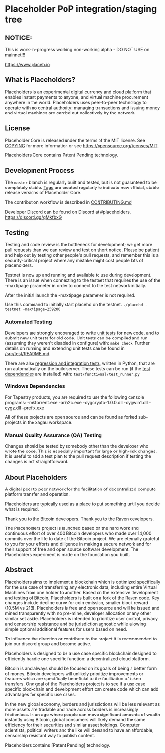 Placeholder PoP integration/staging tree
=====================================

NOTICE:
-------
This is work-in-progress working non-working alpha - DO NOT USE on mainnet!!!

https://www.placeh.io
 
What is Placeholders?
----------------

Placeholders is an experimental digital currency and cloud platform that enables instant payments to anyone, and virtual machine procurement anywhere in the world. Placeholders uses peer-to-peer technology to operate with no central authority: managing transactions and issuing money and virtual machines are carried out collectively by the network. 

License
-------

Placeholder Core is released under the terms of the MIT license. See [COPYING](COPYING) for more
information or see https://opensource.org/licenses/MIT.

Placeholders Core contains Patent Pending technology.

Development Process
-------------------

The `master` branch is regularly built and tested, but is not guaranteed to be
completely stable. [Tags](https://github.com/xagau/Placeholders-X16R/tags) are created
regularly to indicate new official, stable release versions of Placeholder Core.

The contribution workflow is described in [CONTRIBUTING.md](CONTRIBUTING.md).

Developer Discord can be found on Discord at #placeholders.
https://discord.gg/qMkfbxG

Testing
-------
Testing and code review is the bottleneck for development; we get more pull
requests than we can review and test on short notice. Please be patient and help out by testing
other people's pull requests, and remember this is a security-critical project where any mistake might cost people
lots of placeholders.

Testnet is now up and running and available to use during development. There is an issue when connecting to the testnet that requires the use of the -maxtipage parameter in order to connect to the test network initially. 

After the initial launch the -maxtipage parameter is not required.

Use this command to initially start placehd on the testnet. <code>./placehd -testnet -maxtipage=259200</code>

### Automated Testing

Developers are strongly encouraged to write [unit tests](src/test/README.md) for new code, and to
submit new unit tests for old code. Unit tests can be compiled and run
(assuming they weren't disabled in configure) with: `make check`. Further details on running
and extending unit tests can be found in [/src/test/README.md](/src/test/README.md).

There are also [regression and integration tests](/test), written
in Python, that are run automatically on the build server.
These tests can be run (if the [test dependencies](/test) are installed) with: `test/functional/test_runner.py`


### Windows Dependencies

For Tapestry products, you are required to use the following console programs:
-mktorrent.exe
-aria2c.exe
-cygcrypto-1.0.0.dll
-cygwin1.dll
-cygz.dll
-prefix.exe

All of these projects are open source and can be found as forked sub-projects in the xagau workspace.

### Manual Quality Assurance (QA) Testing

Changes should be tested by somebody other than the developer who wrote the
code. This is especially important for large or high-risk changes. It is useful
to add a test plan to the pull request description if testing the changes is
not straightforward.


About Placeholders
----------------
A digital peer to peer network for the facilitation of decentralized compute platform transfer and operation.

Placeholders are typically used as a place to put something until you decide what is required.

Thank you to the Bitcoin developers. 
Thank you to the Raven developers. 

The Placeholders project is launched based on the hard work and continuous effort of over 400 Bitcoin developers who made over 14,000 commits over the life to date of the Bitcoin project. We are eternally grateful to you for your efforts and diligence in making a secure network and for their support of free and open source software development.  The Placeholders experiment is made on the foundation you built.


Abstract
----------------
Placeholders aims to implement a blockchain which is optimized specifically for the use case of transferring any electronic data, including entire Virtual Machines from one holder to another. Based on the extensive development and testing of Bitcoin, Placeholders is built on a fork of the Raven code. Key changes include decline curve for coin emission, smaller block reward (10.5M vs 21B). Placeholders is free and open source and will be issued and mined transparently with no pre-mine, developer allocation or any other similar set aside. Placeholders is intended to prioritize user control, privacy and censorship resistance and be jurisdiction agnostic while allowing simple optional additional features for users based on need.

To influence the direction or contribute to the project it is recommended to join our discord group and become active.

Placeholders is designed to be a use case specific blockchain designed to efficiently handle one specific function: a decentralized cloud platform.

Bitcoin is and always should be focused on its goals of being a better form of money. Bitcoin developers will unlikely prioritize improvements or features which are specifically beneficial to the facilitation of token transfers.  One goal of the Placeholders project is to see if a use case specific blockchain and development effort can create code which can add advantages for specific use cases.

In the new global economy, borders and jurisdictions will be less relevant as more assets are tradable and trade across borders is increasingly frictionless. In an age where people can move significant amounts of wealth instantly using Bitcoin, global consumers will likely demand the same efficiency for their securities and similar asset holdings. Computer scientists, political writers and the like will demand to have an affordable, censorship resistant way to publish content.

Placeholders contains [Patent Pending] technology.

